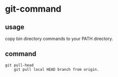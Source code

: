 # git-command

## usage
copy bin directory commands to your PATH directory.

## command

```
git pull-head
    git pull local HEAD branch from origin.
```
